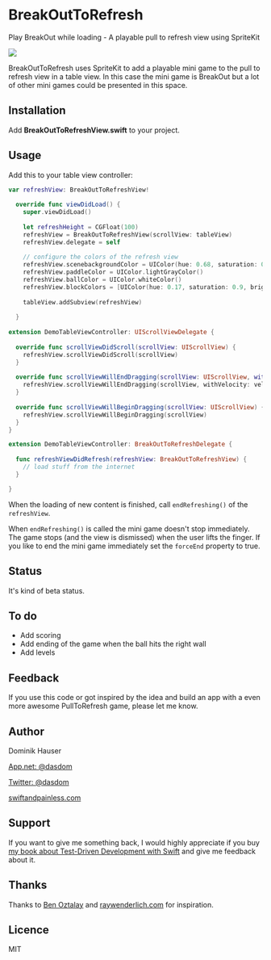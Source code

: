 # BreakOutToRefresh
Play BreakOut while loading - A playable pull to refresh view using SpriteKit

![](https://raw.githubusercontent.com/dasdom/BreakOutToRefresh/master/Example/PullToRefreshDemo/what.gif)

BreakOutToRefresh uses SpriteKit to add a playable mini game to the pull to refresh view in a table view. In this case the mini game is BreakOut but a lot of other mini games could be presented in this space.

## Installation

Add **BreakOutToRefreshView.swift** to your project.

## Usage

Add this to your table view controller:
```swift
var refreshView: BreakOutToRefreshView!
  
  override func viewDidLoad() {
    super.viewDidLoad()
    
    let refreshHeight = CGFloat(100)
    refreshView = BreakOutToRefreshView(scrollView: tableView)
    refreshView.delegate = self
    
    // configure the colors of the refresh view
    refreshView.scenebackgroundColor = UIColor(hue: 0.68, saturation: 0.9, brightness: 0.3, alpha: 1.0)
    refreshView.paddleColor = UIColor.lightGrayColor()
    refreshView.ballColor = UIColor.whiteColor()
    refreshView.blockColors = [UIColor(hue: 0.17, saturation: 0.9, brightness: 1.0, alpha: 1.0), UIColor(hue: 0.17, saturation: 0.7, brightness: 1.0, alpha: 1.0), UIColor(hue: 0.17, saturation: 0.5, brightness: 1.0, alpha: 1.0)]
    
    tableView.addSubview(refreshView)
    
  }
  
extension DemoTableViewController: UIScrollViewDelegate {
 
  override func scrollViewDidScroll(scrollView: UIScrollView) {
    refreshView.scrollViewDidScroll(scrollView)
  }
  
  override func scrollViewWillEndDragging(scrollView: UIScrollView, withVelocity velocity: CGPoint, targetContentOffset: UnsafeMutablePointer<CGPoint>) {
    refreshView.scrollViewWillEndDragging(scrollView, withVelocity: velocity, targetContentOffset: targetContentOffset)
  }
  
  override func scrollViewWillBeginDragging(scrollView: UIScrollView) {
    refreshView.scrollViewWillBeginDragging(scrollView)
  }
}

extension DemoTableViewController: BreakOutToRefreshDelegate {
  
  func refreshViewDidRefresh(refreshView: BreakOutToRefreshView) {
    // load stuff from the internet
  }

}
```

When the loading of new content is finished, call `endRefreshing()` of the `refreshView`.

When `endRefreshing()` is called the mini game doesn't stop immediately. The game stops (and the view is dismissed) when the user lifts the finger. If you like to end the mini game immediately set the `forceEnd` property to true.

## Status

It's kind of beta status.

## To do

- Add scoring
- Add ending of the game when the ball hits the right wall
- Add levels

## Feedback

If you use this code or got inspired by the idea and build an app with a even more awesome PullToRefresh game, please let me know.

## Author

Dominik Hauser

[App.net: @dasdom](https://alpha.app.net/dasdom)

[Twitter: @dasdom](https://twitter.com/dasdom)

[swiftandpainless.com](http://swiftandpainless.com)

## Support

If you want to give me something back, I would highly appreciate if you buy [my book about Test-Driven Development with Swift](https://www.packtpub.com/application-development/test-driven-ios-development-swift) and give me feedback about it. 

## Thanks

Thanks to [Ben Oztalay](https://github.com/boztalay/BOZPongRefreshControl) and [raywenderlich.com](http://www.raywenderlich.com) for inspiration.

## Licence

MIT

